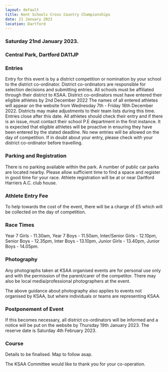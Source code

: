 ```yaml
---
layout: default
title: Kent Schools Cross Country Championships
date: 21 January 2023
location: Dartford
---
```


### Saturday 21nd January 2023.

### Central Park, Dartford DA11JP

### Entries

Entry for this event is by a district competition or nomination by your school to the district
co-ordinator.
District co-ordinators are responsible for selection decisions and submitting entries.
All schools must be affiliated through their district to KSAA.
District co-ordinators must have entered their eligible athletes by 2nd December 2022
The names of all entered athletes will appear on the website from Wednesday 7th - Friday 16th December 2022.
Districts may make adjustments to their team lists during this time. Entries close after this
date.
All athletes should check their entry and if there is an issue, must contact their school P.E
department in the first instance.
It is expected that eligible athletes will be proactive in ensuring they have been entered by the stated deadline.
No new entries will be allowed on the day of competition. If in doubt about your entry, please check with your district co-ordinator before travelling.

### Parking and Registration

There is no parking available within the park. A number of public car parks are located nearby. Please allow sufficient time to find a space and register in good time for your race. Athlete registration will be at or near Dartford Harriers A.C. club house.

### Athlete Entry Fee

To help towards the cost of the event, there will be a charge of £5 which will be collected on the day of competition.

### Race Times

Year 7 Girls - 11.30am, Year 7 Boys - 11.50am, Inter/Senior Girls - 12.10pm,
Senior Boys - 12.35pm, Inter Boys - 13.10pm, Junior Girls - 13.40pm, Junior Boys - 14.05pm.

### Photography

Any photographs taken at KSAA organised events are for personal use only and with the permission of the parent/carer of the competitor. There may also be local media/professional photographers at the event.

The above guidance about photography also applies to events not organised by KSAA, but where individuals or teams are representing KSAA.

### Postponement of Event

If this becomes necessary, all district co-ordinators will be informed and a notice will be put on the website by Thursday 19th January 2023. The reserve date is Saturday 4th February 2023.

### Course

Details to be finalised. Map to follow asap.

The KSAA Committee would like to thank you for your co-operation.
